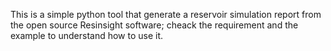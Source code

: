 This is a simple python tool that generate a reservoir simulation report from the open source Resinsight software;
cheack the requirement and the example to understand how to use it.